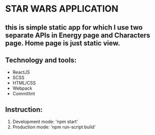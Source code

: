 # STAR WARS APPLICATION

## this is simple static app for which I use two separate APIs in Energy page and Characters page. Home page is just static view.

## **Technology and tools:**
- ReactJS
- SCSS
- HTML/CSS
- Webpack
- Commitlint

## **Instruction:**
1. Development mode: 'npm start'
2. Production mode: 'npm run-script build'

